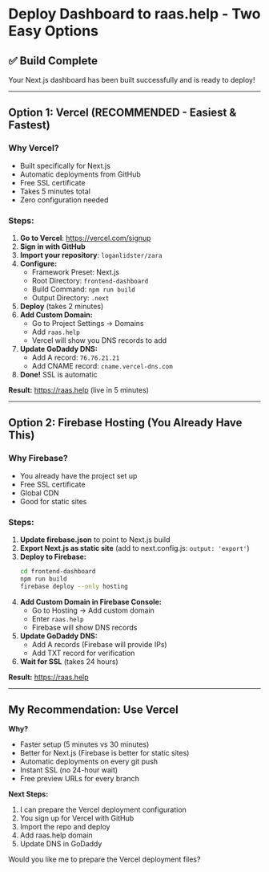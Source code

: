 # Deploy Dashboard to raas.help - Two Easy Options

## ✅ Build Complete
Your Next.js dashboard has been built successfully and is ready to deploy!

---

## Option 1: Vercel (RECOMMENDED - Easiest & Fastest)

### Why Vercel?
- Built specifically for Next.js
- Automatic deployments from GitHub
- Free SSL certificate
- Takes 5 minutes total
- Zero configuration needed

### Steps:
1. **Go to Vercel**: https://vercel.com/signup
2. **Sign in with GitHub**
3. **Import your repository**: `loganlidster/zara`
4. **Configure:**
   - Framework Preset: Next.js
   - Root Directory: `frontend-dashboard`
   - Build Command: `npm run build`
   - Output Directory: `.next`
5. **Deploy** (takes 2 minutes)
6. **Add Custom Domain:**
   - Go to Project Settings → Domains
   - Add `raas.help`
   - Vercel will show you DNS records to add
7. **Update GoDaddy DNS:**
   - Add A record: `76.76.21.21`
   - Add CNAME record: `cname.vercel-dns.com`
8. **Done!** SSL is automatic

**Result:** https://raas.help (live in 5 minutes)

---

## Option 2: Firebase Hosting (You Already Have This)

### Why Firebase?
- You already have the project set up
- Free SSL certificate
- Global CDN
- Good for static sites

### Steps:
1. **Update firebase.json** to point to Next.js build
2. **Export Next.js as static site** (add to next.config.js: `output: 'export'`)
3. **Deploy to Firebase:**
   ```bash
   cd frontend-dashboard
   npm run build
   firebase deploy --only hosting
   ```
4. **Add Custom Domain in Firebase Console:**
   - Go to Hosting → Add custom domain
   - Enter `raas.help`
   - Firebase will show DNS records
5. **Update GoDaddy DNS:**
   - Add A records (Firebase will provide IPs)
   - Add TXT record for verification
6. **Wait for SSL** (takes 24 hours)

**Result:** https://raas.help

---

## My Recommendation: Use Vercel

**Why?**
- Faster setup (5 minutes vs 30 minutes)
- Better for Next.js (Firebase is better for static sites)
- Automatic deployments on every git push
- Instant SSL (no 24-hour wait)
- Free preview URLs for every branch

**Next Steps:**
1. I can prepare the Vercel deployment configuration
2. You sign up for Vercel with GitHub
3. Import the repo and deploy
4. Add raas.help domain
5. Update DNS in GoDaddy

Would you like me to prepare the Vercel deployment files?